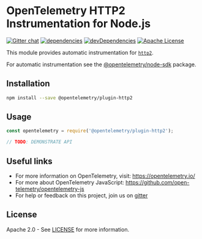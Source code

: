 # OpenTelemetry HTTP2 Instrumentation for Node.js
[![Gitter chat][gitter-image]][gitter-url]
[![dependencies][dependencies-image]][dependencies-url]
[![devDependencies][devDependencies-image]][devDependencies-url]
[![Apache License][license-image]][license-image]

This module provides automatic instrumentation for [`http2`](http://nodejs.org/dist/latest/docs/api/http2.html).

For automatic instrumentation see the
[@opentelemetry/node-sdk](https://github.com/open-telemetry/opentelemetry-js/tree/master/packages/opentelemetry-node-sdk) package.

## Installation

```bash
npm install --save @opentelemetry/plugin-http2
```

## Usage

```js
const opentelemetry = require('@opentelemetry/plugin-http2');

// TODO: DEMONSTRATE API
```

## Useful links
- For more information on OpenTelemetry, visit: <https://opentelemetry.io/>
- For more about OpenTelemetry JavaScript: <https://github.com/open-telemetry/opentelemetry-js>
- For help or feedback on this project, join us on [gitter][gitter-url]

## License

Apache 2.0 - See [LICENSE][license-url] for more information.

[gitter-image]: https://badges.gitter.im/open-telemetry/opentelemetry-js.svg
[gitter-url]: https://gitter.im/open-telemetry/opentelemetry-node?utm_source=badge&utm_medium=badge&utm_campaign=pr-badge&utm_content=badge
[license-url]: https://github.com/open-telemetry/opentelemetry-js/blob/master/LICENSE
[license-image]: https://img.shields.io/badge/license-Apache_2.0-green.svg?style=flat
[dependencies-image]: https://david-dm.org/open-telemetry/opentelemetry-js/status.svg?path=packages/opentelemetry-plugin-http2
[dependencies-url]: https://david-dm.org/open-telemetry/opentelemetry-js?path=packages%2Fopentelemetry-plugin-http2
[devDependencies-image]: https://david-dm.org/open-telemetry/opentelemetry-js/dev-status.svg?path=packages/opentelemetry-plugin-http2
[devDependencies-url]: https://david-dm.org/open-telemetry/opentelemetry-js?path=packages%2Fopentelemetry-plugin-http2&type=dev

